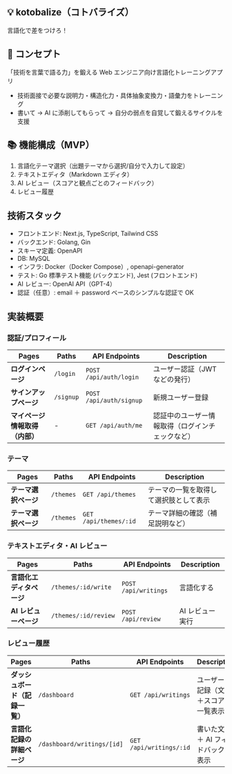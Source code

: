 ## 💡 kotobalize（コトバライズ）

言語化で差をつけろ！

## 🧠 コンセプト

「技術を言葉で語る力」を鍛える Web エンジニア向け言語化トレーニングアプリ

- 技術面接で必要な説明力・構造化力・具体抽象変換力・語彙力をトレーニング
- 書いて → AI に添削してもらって → 自分の弱点を自覚して鍛えるサイクルを支援

## 📚 機能構成（MVP）

1. 言語化テーマ選択（出題テーマから選択/自分で入力して設定）
2. テキストエディタ（Markdown エディタ）
3. AI レビュー（スコアと観点ごとのフィードバック）
4. レビュー履歴

## 技術スタック

- フロントエンド: Next.js, TypeScript, Tailwind CSS
- バックエンド: Golang, Gin
- スキーマ定義: OpenAPI
- DB: MySQL
- インフラ: Docker（Docker Compose）, openapi-generator
- テスト: Go 標準テスト機能 (バックエンド), Jest (フロントエンド)
- AI レビュー: OpenAI API（GPT-4）
- 認証（任意）: email ＋ password ベースのシンプルな認証で OK

## 実装概要

### 認証/プロフィール

| Pages                          | Paths     | API Endpoints           | Description                                      |
| ------------------------------ | --------- | ----------------------- | ------------------------------------------------ |
| **ログインページ**             | `/login`  | `POST /api/auth/login`  | ユーザー認証（JWT などの発行）                   |
| **サインアップページ**         | `/signup` | `POST /api/auth/signup` | 新規ユーザー登録                                 |
| **マイページ情報取得（内部）** | -         | `GET /api/auth/me`      | 認証中のユーザー情報取得（ログインチェックなど） |

### テーマ

| Pages                | Paths     | API Endpoints         | Description                            |
| -------------------- | --------- | --------------------- | -------------------------------------- |
| **テーマ選択ページ** | `/themes` | `GET /api/themes`     | テーマの一覧を取得して選択肢として表示 |
| **テーマ選択ページ** | `/themes` | `GET /api/themes/:id` | テーマ詳細の確認（補足説明など）       |

### テキストエディタ・AI レビュー

| Pages                    | Paths                | API Endpoints        | Description     |
| ------------------------ | -------------------- | -------------------- | --------------- |
| **言語化エディタページ** | `/themes/:id/write`  | `POST /api/writings` | 言語化する      |
| **AI レビューページ**    | `/themes/:id/review` | `POST /api/review`   | AI レビュー実行 |

### レビュー履歴

| Pages                          | Paths                      | API Endpoints           | Description                            |
| ------------------------------ | -------------------------- | ----------------------- | -------------------------------------- |
| **ダッシュボード（記録一覧）** | `/dashboard`               | `GET /api/writings`     | ユーザーの記録（文章＋スコア）一覧表示 |
| **言語化記録の詳細ページ**     | `/dashboard/writings/[id]` | `GET /api/writings/:id` | 書いた文章＋ AI フィードバックの表示   |
